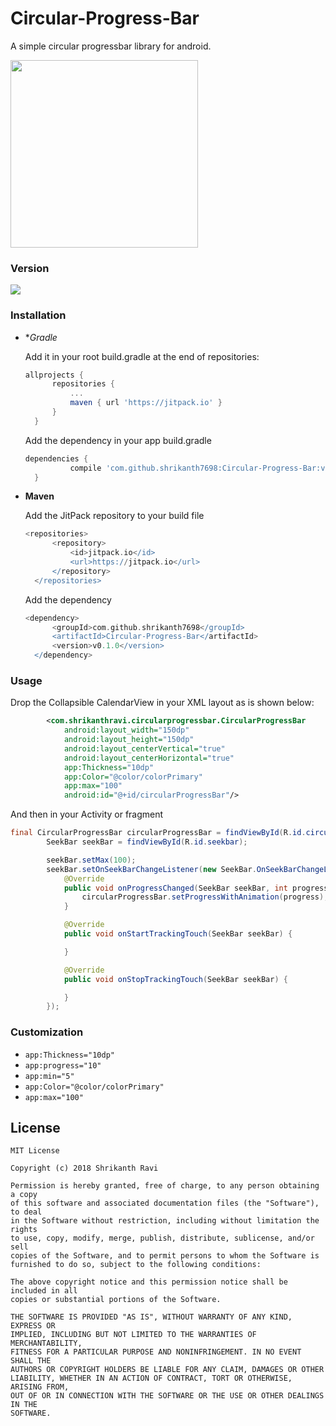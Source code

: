 # Circular-Progress-Bar

A simple circular progressbar library for android.

<img src="https://drive.google.com/uc?id=1Cd8wgVeAjeNstWUHp98jV0Yi39OdSWB8" width="300" >

### Version
[![](https://jitpack.io/v/shrikanth7698/Circular-Progress-Bar.svg)](https://jitpack.io/#shrikanth7698/Circular-Progress-Bar)

### Installation

* **Gradle*

  Add it in your root build.gradle at the end of repositories:
  ```gradle
  allprojects {
		repositories {
			...
			maven { url 'https://jitpack.io' }
		}
	}
  ```
  
  Add the dependency in your app build.gradle
  ```gradle
  dependencies {
	        compile 'com.github.shrikanth7698:Circular-Progress-Bar:v0.1.0'
	}
  ```
  
* **Maven**

  Add the JitPack repository to your build file
  ```groovy
  <repositories>
		<repository>
		    <id>jitpack.io</id>
		    <url>https://jitpack.io</url>
		</repository>
	</repositories>
  ```
   Add the dependency
  ```groovy
  <dependency>
	    <groupId>com.github.shrikanth7698</groupId>
	    <artifactId>Circular-Progress-Bar</artifactId>
	    <version>v0.1.0</version>
	</dependency>
  ```
  
### Usage

  Drop the Collapsible CalendarView in your XML layout as is shown below:
  ```xml
          <com.shrikanthravi.circularprogressbar.CircularProgressBar
              android:layout_width="150dp"
              android:layout_height="150dp"
              android:layout_centerVertical="true"
              android:layout_centerHorizontal="true"
              app:Thickness="10dp"
              app:Color="@color/colorPrimary"
              app:max="100"
              android:id="@+id/circularProgressBar"/>

  ```
  
  And then in your Activity or fragment
```java
final CircularProgressBar circularProgressBar = findViewById(R.id.circularProgressBar);
        SeekBar seekBar = findViewById(R.id.seekbar);

        seekBar.setMax(100);
        seekBar.setOnSeekBarChangeListener(new SeekBar.OnSeekBarChangeListener() {
            @Override
            public void onProgressChanged(SeekBar seekBar, int progress, boolean fromUser) {
                circularProgressBar.setProgressWithAnimation(progress);
            }

            @Override
            public void onStartTrackingTouch(SeekBar seekBar) {

            }

            @Override
            public void onStopTrackingTouch(SeekBar seekBar) {

            }
        });
```

### Customization
* `app:Thickness="10dp"`                      
* `app:progress="10"`             
* `app:min="5"`  
* `app:Color="@color/colorPrimary"`             
* `app:max="100"`

## License 

```
MIT License

Copyright (c) 2018 Shrikanth Ravi

Permission is hereby granted, free of charge, to any person obtaining a copy
of this software and associated documentation files (the "Software"), to deal
in the Software without restriction, including without limitation the rights
to use, copy, modify, merge, publish, distribute, sublicense, and/or sell
copies of the Software, and to permit persons to whom the Software is
furnished to do so, subject to the following conditions:

The above copyright notice and this permission notice shall be included in all
copies or substantial portions of the Software.

THE SOFTWARE IS PROVIDED "AS IS", WITHOUT WARRANTY OF ANY KIND, EXPRESS OR
IMPLIED, INCLUDING BUT NOT LIMITED TO THE WARRANTIES OF MERCHANTABILITY,
FITNESS FOR A PARTICULAR PURPOSE AND NONINFRINGEMENT. IN NO EVENT SHALL THE
AUTHORS OR COPYRIGHT HOLDERS BE LIABLE FOR ANY CLAIM, DAMAGES OR OTHER
LIABILITY, WHETHER IN AN ACTION OF CONTRACT, TORT OR OTHERWISE, ARISING FROM,
OUT OF OR IN CONNECTION WITH THE SOFTWARE OR THE USE OR OTHER DEALINGS IN THE
SOFTWARE.
```

  

